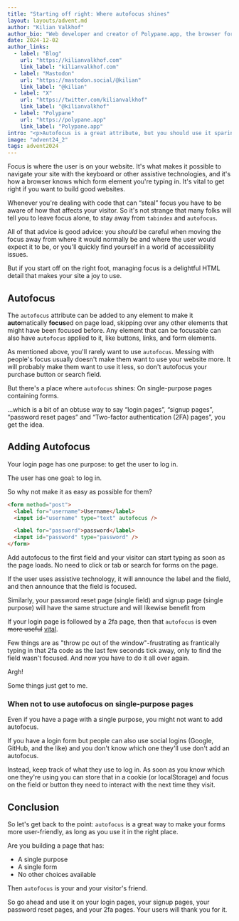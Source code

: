 ```yaml
---
title: "Starting off right: Where autofocus shines"
layout: layouts/advent.md
author: "Kilian Valkhof"
author_bio: "Web developer and creator of Polypane.app, the browser for developers."
date: 2024-12-02
author_links:
  - label: "Blog"
    url: "https://kilianvalkhof.com"
    link_label: "kilianvalkhof.com"
  - label: "Mastodon"
    url: "https://mastodon.social/@kilian"
    link_label: "@kilian"
  - label: "X"
    url: "https://twitter.com/kilianvalkhof"
    link_label: "@kilianvalkhof"
  - label: "Polypane"
    url: "https://polypane.app"
    link_label: "Polypane.app"
intro: "<p>Autofocus is a great attribute, but you should use it sparingly.</p>"
image: "advent24_2"
tags: advent2024
---
```


Focus is where the user is on your website. It's what makes it possible to navigate your site with the keyboard or other assistive technologies, and it's how a browser knows which form element you're typing in. It's vital to get right if you want to build good websites.

Whenever you're dealing with code that can “steal” focus you have to be aware of how that affects your visitor. So it's not strange that many folks will tell you to leave focus alone, to stay away from `tabindex` and `autofocus`.

All of that advice is good advice: you _should_ be careful when moving the focus away from where it would normally be and where the user would expect it to be, or you'll quickly find yourself in a world of accessibility issues.

But if you start off on the right foot, managing focus is a delightful HTML detail that makes your site a joy to use.

## Autofocus

The `autofocus` attribute can be added to any element to make it **auto**matically **focus**ed on page load, skipping over any other elements that might have been focused before. Any element that can be focusable can also have `autofocus` applied to it, like buttons, links, and form elements.

As mentioned above, you'll rarely want to use `autofocus`. Messing with people's focus usually doesn't make them want to use your website more. It will probably make them want to use it less, so don't autofocus your purchase button or search field.

But there's a place where `autofocus` shines: On single-purpose pages containing forms.

...which is a bit of an obtuse way to say “login pages”, “signup pages”, “password reset pages” and “Two-factor authentication (2FA) pages”, you get the idea.

## Adding Autofocus

Your login page has one purpose: to get the user to log in.

The user has one goal: to log in.

So why not make it as easy as possible for them?

```html
<form method="post">
  <label for="username">Username</label>
  <input id="username" type="text" autofocus />

  <label for="password">password</label>
  <input id="password" type="password" />
</form>
```

Add autofocus to the first field and your visitor can start typing as soon as the page loads. No need to click or tab or search for forms on the page.

If the user uses assistive technology, it will announce the label and the field, and then announce that the field is focused.

Similarly, your password reset page (single field) and signup page (single purpose) will have the same structure and will likewise benefit from

If your login page is followed by a 2fa page, then that `autofocus` is <del aria-hidden="true">even more useful</del> <ins>vital</ins>.

Few things are as "throw pc out of the window"-frustrating as frantically typing in that 2fa code as the last few seconds tick away, only to find the field wasn't focused. And now you have to do it all over again.

Argh!

Some things just get to me.

### When not to use autofocus on single-purpose pages

Even if you have a page with a single purpose, you might not want to add autofocus.

If you have a login form but people can also use social logins (Google, GitHub, and the like) and you don't know which one they'll use don't add an autofocus.

Instead, keep track of what they use to log in. As soon as you know which one they're using you can store that in a cookie (or localStorage) and focus on the field or button they need to interact with the next time they visit.

## Conclusion

So let's get back to the point: `autofocus` is a great way to make your forms more user-friendly, as long as you use it in the right place.

Are you building a page that has:

- A single purpose
- A single form
- No other choices available

Then `autofocus` is your and your visitor's friend.

So go ahead and use it on your login pages, your signup pages, your password reset pages, and your 2fa pages. Your users will thank you for it.
